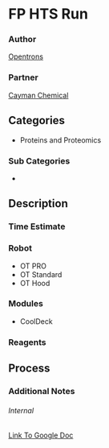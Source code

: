 # FP HTS Run

### Author
[Opentrons](url)

### Partner
[Cayman Chemical](https://www.caymanchem.com/Home)

## Categories
* Proteins and Proteomics

### Sub Categories
* 

## Description

### Time Estimate

### Robot
* OT PRO 
* OT Standard
* OT Hood

### Modules
* CoolDeck

### Reagents

## Process

### Additional Notes

###### Internal
[Link To Google Doc](https://docs.google.com/document/d/1QZ_wR73wmasIfucFcJGl7QI-ox1sFu15pi1BbjiIY4A/edit)